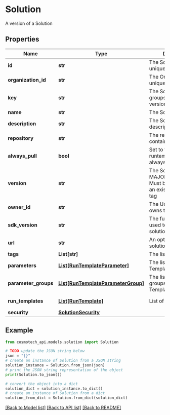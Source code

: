 # Solution

A version of a Solution

## Properties

Name | Type | Description | Notes
------------ | ------------- | ------------- | -------------
**id** | **str** | The Solution version unique identifier | 
**organization_id** | **str** | The Organization unique identifier | 
**key** | **str** | The Solution key which groups Solution versions | 
**name** | **str** | The Solution name | 
**description** | **str** | The Solution description | [optional] 
**repository** | **str** | The registry repository containing the image | 
**always_pull** | **bool** | Set to true if the runtemplate wants to always pull the image | [optional] [default to False]
**version** | **str** | The Solution version MAJOR.MINOR.PATCH. Must be aligned with an existing repository tag | 
**owner_id** | **str** | The User id which owns this Solution | 
**sdk_version** | **str** | The full SDK version used to build this solution, if available | [optional] 
**url** | **str** | An optional URL link to solution page | [optional] 
**tags** | **List[str]** | The list of tags | [optional] 
**parameters** | [**List[RunTemplateParameter]**](RunTemplateParameter.md) | The list of Run Template Parameters | 
**parameter_groups** | [**List[RunTemplateParameterGroup]**](RunTemplateParameterGroup.md) | The list of parameters groups for the Run Templates | 
**run_templates** | [**List[RunTemplate]**](RunTemplate.md) | List of Run Templates | [default to []]
**security** | [**SolutionSecurity**](SolutionSecurity.md) |  | 

## Example

```python
from cosmotech_api.models.solution import Solution

# TODO update the JSON string below
json = "{}"
# create an instance of Solution from a JSON string
solution_instance = Solution.from_json(json)
# print the JSON string representation of the object
print(Solution.to_json())

# convert the object into a dict
solution_dict = solution_instance.to_dict()
# create an instance of Solution from a dict
solution_from_dict = Solution.from_dict(solution_dict)
```
[[Back to Model list]](../README.md#documentation-for-models) [[Back to API list]](../README.md#documentation-for-api-endpoints) [[Back to README]](../README.md)



